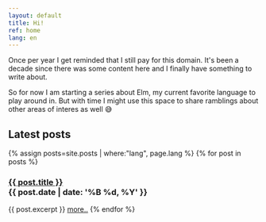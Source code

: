 ```yaml
---
layout: default
title: Hi!
ref: home
lang: en
---
```


Once per year I get reminded that I still pay for this domain. It's been a decade since there was some content here and I finally have something to write about.

So for now I am starting a series about Elm, my current favorite language to play around in. But with time I might use this space to share ramblings about other areas of interes as well 😅

## Latest posts
{% assign posts=site.posts | where:"lang", page.lang %}
{% for post in posts %}
  <h3>
    <div><a href="{{ post.url }}">{{ post.title }}</a></div>
    <div class="post-date">{{ post.date | date: '%B %d, %Y' }}</div>
  </h3>
  {{ post.excerpt }}
  <a href="{{ post.url }}">more..</a>
{% endfor %}
